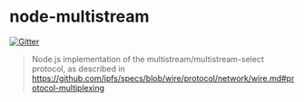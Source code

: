 node-multistream
================

[![Gitter](https://badges.gitter.im/Join%20Chat.svg)](https://gitter.im/ipfs/ipfs?utm_source=badge&utm_medium=badge&utm_campaign=pr-badge)

> Node.js implementation of the multistream/multistream-select protocol, as described in https://github.com/ipfs/specs/blob/wire/protocol/network/wire.md#protocol-multiplexing


